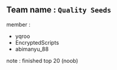 ## Team name : `Quality Seeds`
member : 
- yqroo
- EncryptedScripts
- abimanyu_88

note : finished top 20 (noob)
